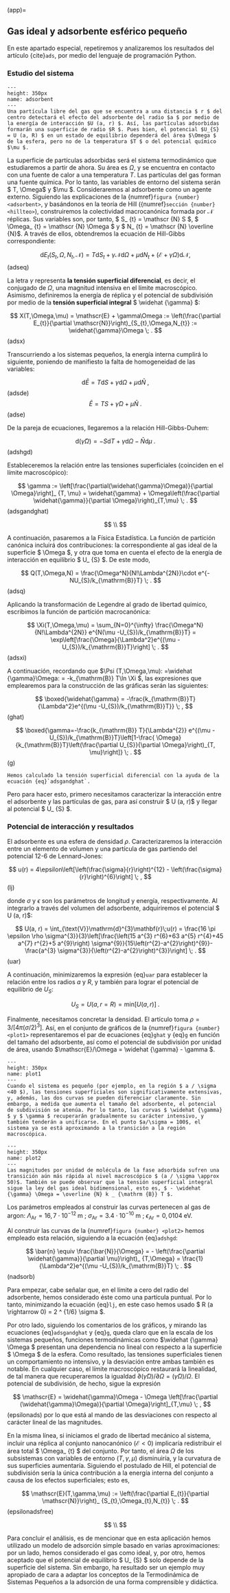 (app)=
## Gas ideal y adsorbente esférico pequeño

En este apartado especial, repetiremos y analizaremos los resultados del artículo {cite}`ads`, por medio del lenguaje de programación Python.

### Estudio del sistema

```{figure} adsorbent.png
---
height: 350px
name: adsorbent
---
Una partícula libre del gas que se encuentra a una distancia $ r $ del centro detectará el efecto del adsorbente del radio $a $ por medio de la energía de interacción $U (a, r) $. Así, las partículas adsorbidas formarán una superficie de radio $R $. Pues bien, el potencial $U_{S} = U (a, R) $ en un estado de equilibrio dependerá del área $\Omega $ de la esfera, pero no de la temperatura $T $ o del potencial químico $\mu $.

```

La superficie de partículas adsorbidas será el sistema termodinámico que estudiaremos a partir de ahora. Su área es $\Omega$, y se encuentra en contacto con una fuente de calor a una temperatura $T$. Las partículas del gas forman una fuente química. Por lo tanto, las variables de entorno del sistema serán $ T, \Omega$ y $\mu $. Consideraremos al adsorbente como un agente externo. Siguiendo las explicaciones de la {numref}`figura {number} <adsorbent>`, y basándonos en la teoría de Hill ({numref}`sección {number} <hillteo>`), construiremos la colectividad macrocanónica formada por $\mathscr{N}$ réplicas. Sus variables son, por tanto, $ S_ {t} = \mathscr {N} S $, $ \Omega_ {t} = \mathscr {N} \Omega $ y $ N_ {t} = \mathscr {N} \overline {N}$. A través de ellos, obtendremos la ecuación de Hill-Gibbs correspondiente:


$$
\mathrm{d}E_{t}(S_{t},\Omega,N_{t},\mathscr{N}) = T\mathrm{d}S_{t} + \gamma\mathscr{N}\mathrm{d}\Omega + \mu \mathrm{d}N_{t} + \left(\mathscr{E}+ \gamma\Omega\right)\mathrm{d}\mathscr{N} ,
$$ (adseq)

La letra $\gamma$ representa **la tensión superficial diferencial**, es decir, el conjugado de $\Omega$, una magnitud intensiva en el límite macroscópico. Asimismo, definiremos la energía de réplica y el potencial de subdivisión por medio de la **tensión superficial integral** $ \widehat {\gamma} $:

$$
X(T,\Omega,\mu) = \mathscr{E} + \gamma\Omega  := \left(\frac{\partial E_{t}}{\partial \mathscr{N}}\right)_{S_{t},\Omega,N_{t}} := \widehat{\gamma}\Omega \; .
$$(adsx)

Transcurriendo a los sistemas pequeños, la energía interna cumplirá lo siguiente, poniendo de manifiesto la falta de homogeneidad de las variables:

$$
\mathrm{d}\bar{E} = T\mathrm{d}S + \gamma\mathrm{d}\Omega + \mu \mathrm{d}\bar{N} \; ,
$$ (adsde)
$$
\bar{E} = TS + \widehat{\gamma}\Omega + \mu \bar{N} \; .
$$ (adse)

De la pareja de ecuaciones, llegaremos a la relación Hill-Gibbs-Duhem:

$$
\mathrm{d}(\widehat{\gamma}\Omega) = -S\mathrm{d}T + \gamma \mathrm{d}\Omega - \bar{N} \mathrm{d}\mu \; .
$$ (adshgd)

Estableceremos la relación entre las tensiones superficiales (coinciden en el límite macroscópico):

$$
\gamma := \left[\frac{\partial(\widehat{\gamma}\Omega)}{\partial \Omega}\right]_ {T, \mu} = \widehat{\gamma} + \Omega\left(\frac{\partial \widehat{\gamma}}{\partial \Omega}\right)_{T,\mu} \; .
$$ (adsgandghat)

$$
\\
$$

A continuación, pasaremos a la Física Estadística. La función de partición canónica incluirá dos contribuciones: la correspondiente al gas ideal de la superficie $ \Omega $, y otra que toma en cuenta el efecto de la energía de interacción en equilibrio $ U_ {S} $. De este modo,

$$
Q(T,\Omega,N) = \frac{\Omega^N}{N!\Lambda^{2N}}\cdot e^{-NU_{S}/k_{\mathrm{B}}T} \; .
$$ (adsq)

Aplicando la transformación de Legendre al grado de libertad químico, escribimos la función de partición macrocanónica:

$$
\Xi(T,\Omega,\mu) = \sum_{N=0}^{\infty} \frac{\Omega^N}{N!\Lambda^{2N}} e^{N(\mu -U_{S})/k_{\mathrm{B}}T} = \exp\left[\frac{\Omega}{\Lambda^2}e^{(\mu -U_{S})/k_{\mathrm{B}}T}\right] \; .
$$ (adsxi)

A continuación, recordando que $\Psi (T,\Omega,\mu): =\widehat {\gamma}\Omega: = -k_{\mathrm{B}} T\ln \Xi $, las expresiones que emplearemos para la construcción de las gráficas  serán las siguientes:

$$
\boxed{\widehat{\gamma} = -\frac{k_{\mathrm{B}}T}{\Lambda^2}e^{(\mu -U_{S})/k_{\mathrm{B}}T}} \; ,
$$ (ghat)

$$
\boxed{\gamma=-\frac{k_{\mathrm{B}} T}{\Lambda^{2}} e^{(\mu -U_{S})/k_{\mathrm{B}}T}\left[1-\frac{ \Omega}{k_{\mathrm{B}}T}\left(\frac{\partial U_{S}}{\partial \Omega}\right)_{T, \mu}\right]} \; .
$$ (g)

```{admonition} Nota
Hemos calculado la tensión superficial diferencial con la ayuda de la ecuación {eq}`adsgandghat`.

```

Pero para hacer esto, primero necesitamos caracterizar la interacción entre el adsorbente y las partículas de gas, para así construir $ U (a, r)$ y llegar al potencial $ U_ {S} $.

### Potencial de interacción y resultados

El adsorbente es una esfera de densidad $\rho$. Caracterizaremos la interacción entre un elemento de volumen y una partícula de gas partiendo del potencial 12-6 de Lennard-Jones:

$$
u(r) = 4\epsilon\left[\left(\frac{\sigma}{r}\right)^{12} - \left(\frac{\sigma}{r}\right)^{6}\right] \; ,
$$ (lj)

donde $\sigma$ y $\epsilon$ son los parámetros de longitud y energía, respectivamente. Al integrarlo a través del volumen del adsorbente, adquiriremos el potencial $ U (a, r)$:

$$
U(a, r) =  \int_{\text{V}}\mathrm{d}^{3}\mathbf{r}\;u(r) = \frac{16 \pi \epsilon \rho \sigma^{3}}{3}\left[\frac{\left(15 a^{3} r^{6}+63 a^{5} r^{4}+45 a^{7} r^{2}+5 a^{9}\right) \sigma^{9}}{15\left(r^{2}-a^{2}\right)^{9}}-\frac{a^{3} \sigma^{3}}{\left(r^{2}-a^{2}\right)^{3}}\right] \; .
$$ (uar)

A continuación, minimizaremos la expresión {eq}`uar` para establecer la relación entre los radios $a$ y $R$, y también para lograr el potencial de equilibrio de $U_{S}$:

$$
U_{S} = U(a,r=R) = \mathrm{min}\left[U(a,r)\right] \; .
$$

Finalmente, necesitamos concretar la densidad. El artículo toma $\rho = 3/\left [4\pi (\sigma/2)^3\right]$. Así, en el conjunto de gráficos de la {numref}`figura {number} <plot1>` representaremos el par de ecuaciones {eq}`ghat` y {eq}`g` en función del tamaño del adsorbente, así como el potencial de subdivisión por unidad de área, usando $\mathscr{E}/\Omega = \widehat {\gamma} - \gamma $.

```{figure} plot1.PNG
---
height: 350px
name: plot1
---
Cuando el sistema es pequeño (por ejemplo, en la región $ a / \sigma <40 $), las tensiones superficiales son significativamente extensivas, y, además, las dos curvas se pueden diferenciar claramente. Sin embargo, a medida que aumenta el tamaño del adsorbente, el potencial de subdivisión se atenúa. Por lo tanto, las curvas $ \widehat {\gamma} $ y $ \gamma $ recuperarán gradualmente su carácter intensivo, y también tenderán a unificarse. En el punto $a/\sigma = 100$, el sistema ya se está aproximando a la transición a la región macroscópica.

```

```{figure} plot2.PNG
---
height: 350px
name: plot2
---
Las magnitudes por unidad de molécula de la fase adsorbida sufren una transición aún más rápida al nivel macroscópico $ (a / \sigma \approx 50)$. También se puede observar que la tensión superficial integral sigue la ley del gas ideal bidimensional, esto es, $ - \widehat {\gamma} \Omega = \overline {N} k _ {\mathrm {B}} T $.

```

Los parámetros empleados al construir las curvas pertenecen al gas de argon: $\Lambda_{\text{Ar}} = 16,7 \cdot 10^{-12} \; \mathrm{m}$ ; $\sigma_{\text{Ar}} = 3.4 \cdot 10^{-10} \; \mathrm{m}$ ; $\epsilon_{\text{Ar}} = 0,0104 \; \mathrm{eV}$.

Al construir las curvas de la {numref}`figura {number} <plot2>` hemos empleado esta relación, siguiendo a la ecuación {eq}`adshgd`:

$$
\bar{n} \equiv \frac{\bar{N}}{\Omega} = - \left(\frac{\partial \widehat{\gamma}}{\partial \mu}\right)_ {T,\Omega} = \frac{1}{\Lambda^2}e^{(\mu -U_{S})/k_{\mathrm{B}}T} \; .
$$ (nadsorb)

Para empezar, cabe señalar que, en el límite a cero del radio del adsorbente, hemos considerado éste como una partícula puntual. Por lo tanto, minimizando la ecuación {eq}`lj`, en este caso hemos usado $ R (a \rightarrow 0) = 2 ^ {1/6} \sigma $.

Por otro lado, siguiendo los comentarios de los gráficos, y mirando las ecuaciones {eq}`adsgandghat` y {eq}`g`, queda claro que en la escala de los sistemas pequeños, funciones termodinámicas como $\widehat {\gamma} \Omega $ presentan una dependencia no lineal con respecto a la superficie $ \Omega $ de la esfera. Como resultado, las tensiones superficiales tienen un comportamiento no intensivo, y la desviación entre ambas también es notable. En cualquier caso, el límite macroscópico restaurará la linealidad, de tal manera que recuperaremos la igualdad $\partial\left (\widehat {\gamma}\Omega\right)/\partial\Omega=(\widehat{\gamma}\Omega)/\Omega$. El potencial de subdivisión, de hecho, sigue la expresión

$$
\mathscr{E} = \widehat{\gamma}\Omega - \Omega \left[\frac{\partial (\widehat{\gamma}\Omega)}{\partial \Omega}\right]_{T,\mu} \; ,
$$ (epsilonads)
por lo que está al mando de las desviaciones con respecto al carácter lineal de las magnitudes.

En la misma línea, si iniciamos el grado de libertad mecánico al sistema, incluir una réplica al conjunto nanocanónico $( \mathscr {E} <0 )$ implicaría redistribuir el área total $ \Omega_ {t} $ del conjunto. Por tanto, el área $\Omega$ de los subsistemas con variables de entorno $(T,\gamma,\mu)$ disminuiría, y la curvatura de sus superficies aumentaría. Siguiendo el postulado de Hill, el potencial de subdivisión sería la única contribución a la energía interna del conjunto a causa de los efectos superficiales; esto es,


$$
\mathscr{E}(T,\gamma,\mu) := \left(\frac{\partial E_{t}}{\partial \mathscr{N}}\right)_ {S_{t},\Omega_{t},N_{t}} \; .
$$ (epsilonadsfree)

$$
\\
$$

Para concluir el análisis, es de mencionar que en esta aplicación hemos utilizado un modelo de adsorción simple basado en varias aproximaciones: por un lado, hemos considerado el gas como ideal, y, por otro, hemos aceptado que el potencial de equilibrio $ U_ {S} $ solo depende de la superficie del sistema. Sin embargo, ha resultado ser un ejemplo muy apropiado de cara a adaptar los conceptos de la Termodinámica de Sistemas Pequeños a la adsorción de una forma comprensible y didáctica.

